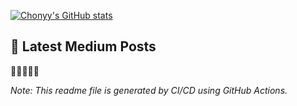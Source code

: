 [![Chonyy's GitHub stats](https://github-readme-stats.vercel.app/api?username=chonyy&show_icons=true&theme=vue-dark&hide=commits,prs,issues,contribs&line_height=100&hide_rank=true)](https://github.com/chonyy/github-readme-stats)

## 📝 Latest Medium Posts

<!-- BLOG-POST-LIST:START -->📕📗📘📙📓<!-- BLOG-POST-LIST:END -->

*Note: This readme file is generated by CI/CD using GitHub Actions.*
